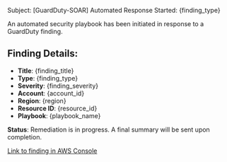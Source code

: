 Subject: [GuardDuty-SOAR] Automated Response Started: {finding_type}

An automated security playbook has been initiated in response to a GuardDuty finding.

## Finding Details:
- __Title__: {finding_title}
- __Type__: {finding_type}
- __Severity__: {finding_severity}
- __Account__: {account_id}
- __Region__: {region}
- __Resource ID__: {resource_id}
- __Playbook__: {playbook_name}

__Status__: Remediation is in progress. A final summary will be sent upon completion.

[Link to finding in AWS Console]({console_link})